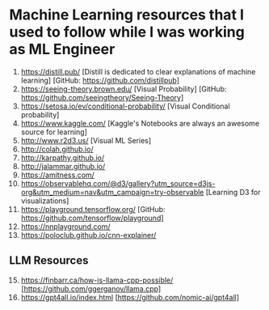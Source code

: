 # Machine Learning resources that I used to follow while I was working as ML Engineer
1. https://distill.pub/ [Distill is dedicated to clear explanations of machine learning] [GitHub: https://github.com/distillpub]
2. https://seeing-theory.brown.edu/ [Visual Probability] [GitHub: https://github.com/seeingtheory/Seeing-Theory]
3. https://setosa.io/ev/conditional-probability/ [Visual Conditional probability]
4. https://www.kaggle.com/ [Kaggle's Notebooks are always an awesome source for learning]
5. http://www.r2d3.us/ [Visual ML Series]
6. http://colah.github.io/
7. http://karpathy.github.io/
8. http://jalammar.github.io/
9. https://amitness.com/
10. https://observablehq.com/@d3/gallery?utm_source=d3js-org&utm_medium=nav&utm_campaign=try-observable [Learning D3 for visualizations]
11. https://playground.tensorflow.org/ [GitHub: https://github.com/tensorflow/playground]
12. https://nnplayground.com/
13. https://poloclub.github.io/cnn-explainer/

## LLM Resources
15. https://finbarr.ca/how-is-llama-cpp-possible/ [https://github.com/ggerganov/llama.cpp]
16. https://gpt4all.io/index.html [https://github.com/nomic-ai/gpt4all]
